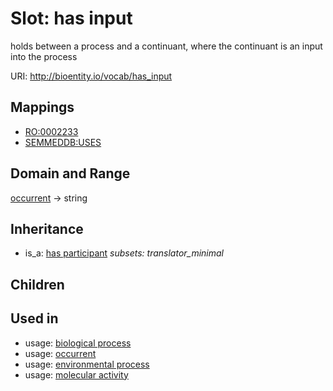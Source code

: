 # Slot: has input


holds between a process and a continuant, where the continuant is an input into the process

URI: http://bioentity.io/vocab/has_input
## Mappings

 * [RO:0002233](http://purl.obolibrary.org/obo/RO_0002233)
 * [SEMMEDDB:USES](http://purl.obolibrary.org/obo/SEMMEDDB_USES)
## Domain and Range

[occurrent](Occurrent.md) -> string
## Inheritance

 *  is_a: [has participant](has_participant.md) *subsets: translator_minimal*
## Children

## Used in

 *  usage: [biological process](BiologicalProcess.md)
 *  usage: [occurrent](Occurrent.md)
 *  usage: [environmental process](EnvironmentalProcess.md)
 *  usage: [molecular activity](MolecularActivity.md)
